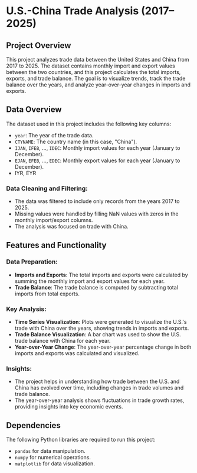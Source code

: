 

# U.S.-China Trade Analysis (2017–2025)
## Project Overview

This project analyzes trade data between the United States and China from 2017 to 2025. The dataset contains monthly import and export values between the two countries, and this project calculates the total imports, exports, and trade balance. The goal is to visualize trends, track the trade balance over the years, and analyze year-over-year changes in imports and exports.

## Data Overview

The dataset used in this project includes the following key columns:
- `year`: The year of the trade data.
- `CTYNAME`: The country name (in this case, "China").
- `IJAN`, `IFEB`, ..., `IDEC`: Monthly import values for each year (January to December).
- `EJAN`, `EFEB`, ..., `EDEC`: Monthly export values for each year (January to December).
-  IYR, EYR
### Data Cleaning and Filtering:
- The data was filtered to include only records from the years 2017 to 2025.
- Missing values were handled by filling NaN values with zeros in the monthly import/export columns.
- The analysis was focused on trade with China.

## Features and Functionality

### Data Preparation:
- **Imports and Exports**: The total imports and exports were calculated by summing the monthly import and export values for each year.
- **Trade Balance**: The trade balance is computed by subtracting total imports from total exports.

### Key Analysis:
- **Time Series Visualization**: Plots were generated to visualize the U.S.'s trade with China over the years, showing trends in imports and exports.
- **Trade Balance Visualization**: A bar chart was used to show the U.S. trade balance with China for each year.
- **Year-over-Year Change**: The year-over-year percentage change in both imports and exports was calculated and visualized.

### Insights:
- The project helps in understanding how trade between the U.S. and China has evolved over time, including changes in trade volumes and trade balance.
- The year-over-year analysis shows fluctuations in trade growth rates, providing insights into key economic events.

## Dependencies

The following Python libraries are required to run this project:
- `pandas` for data manipulation.
- `numpy` for numerical operations.
- `matplotlib` for data visualization.